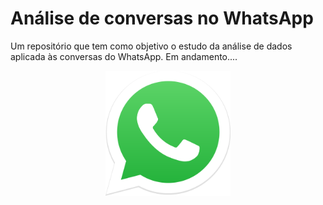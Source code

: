 # Análise de conversas no WhatsApp

Um repositório que tem como objetivo o estudo da análise de dados aplicada às conversas do WhatsApp. Em andamento....

<p align="center">
  <img src="wpp.png" width="200" height="200" />
</p>
